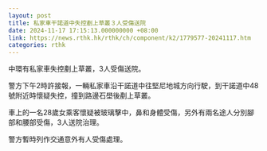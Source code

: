 ```yaml
---
layout: post
title: 私家車干諾道中失控剷上草叢３人受傷送院
date: 2024-11-17 17:15:13.000000000 +08:00
link: https://news.rthk.hk/rthk/ch/component/k2/1779577-20241117.htm
categories: rthk
---
```


中環有私家車失控剷上草叢，3人受傷送院。

警方下午2時許接報，一輛私家車沿干諾道中往堅尼地城方向行駛，到干諾道中48號附近時懷疑失控，撞到路邊石壆後剷上草叢。

車上的一名28歲女乘客懷疑被玻璃擊中，鼻和身體受傷，另外有兩名途人分別腳部和腰部受傷，3人送院治理。

警方暫時列作交通意外有人受傷處理。
